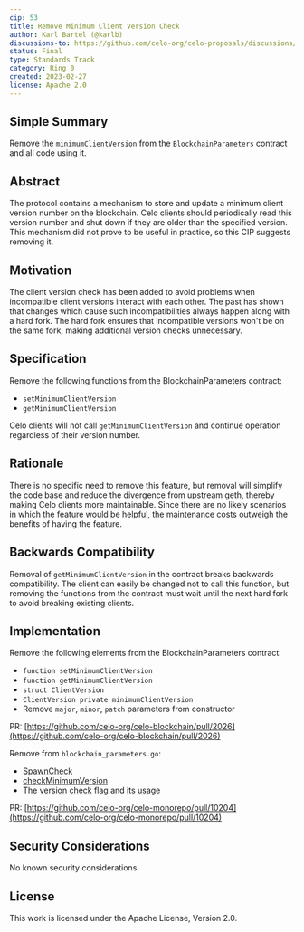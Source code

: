 ```yaml
---
cip: 53
title: Remove Minimum Client Version Check
author: Karl Bartel (@karlb)
discussions-to: https://github.com/celo-org/celo-proposals/discussions/361
status: Final
type: Standards Track
category: Ring 0
created: 2023-02-27
license: Apache 2.0
---
```


## Simple Summary

Remove the `minimumClientVersion` from the `BlockchainParameters` contract and all code using it.

## Abstract

The protocol contains a mechanism to store and update a minimum client version number on the blockchain. Celo clients should periodically read this version number and shut down if they are older than the specified version. This mechanism did not prove to be useful in practice, so this CIP suggests removing it.

## Motivation

The client version check has been added to avoid problems when incompatible client versions interact with each other. The past has shown that changes which cause such incompatibilities always happen along with a hard fork. The hard fork ensures that incompatible versions won't be on the same fork, making additional version checks unnecessary.

## Specification

Remove the following functions from the BlockchainParameters contract:

- `setMinimumClientVersion`
- `getMinimumClientVersion`

Celo clients will not call `getMinimumClientVersion` and continue operation regardless of their version number.

## Rationale

There is no specific need to remove this feature, but removal will simplify the code base and reduce the divergence from upstream geth, thereby making Celo clients more maintainable. Since there are no likely scenarios in which the feature would be helpful, the maintenance costs outweigh the benefits of having the feature.

## Backwards Compatibility

Removal of `getMinimumClientVersion` in the contract breaks backwards compatibility. The client can easily be changed not to call this function, but removing the functions from the contract must wait until the next hard fork to avoid breaking existing clients.

## Implementation

Remove the following elements from the BlockchainParameters contract:

- `function setMinimumClientVersion`
- `function getMinimumClientVersion`
- `struct ClientVersion`
- `ClientVersion private minimumClientVersion`
- Remove `major`, `minor`, `patch` parameters from constructor

PR: [https://github.com/celo-org/celo-blockchain/pull/2026](https://github.com/celo-org/celo-blockchain/pull/2026)

Remove from `blockchain_parameters.go`:

- [SpawnCheck](https://github.com/karlb/celo-blockchain/blob/a0df3fb5d946524d1d34d8b182d1013223c84984/contracts/blockchain_parameters/blockchain_parameters.go#L139-L153)
- [checkMinimumVersion](https://github.com/karlb/celo-blockchain/blob/a0df3fb5d946524d1d34d8b182d1013223c84984/contracts/blockchain_parameters/blockchain_parameters.go#L113-L129)
- The [version check](https://github.com/karlb/celo-blockchain/blob/a0df3fb5d946524d1d34d8b182d1013223c84984/cmd/utils/flags.go#L643-L646) flag and [its usage](https://github.com/karlb/celo-blockchain/blob/a0df3fb5d946524d1d34d8b182d1013223c84984/cmd/geth/main.go#L458-L469)

PR: [https://github.com/celo-org/celo-monorepo/pull/10204](https://github.com/celo-org/celo-monorepo/pull/10204)

## Security Considerations

No known security considerations.

## License

This work is licensed under the Apache License, Version 2.0.
